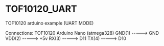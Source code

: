 # TOF10120_UART
TOF10120 arduino example (UART MODE)

Connections:
TOF10120     Arduino Nano (atmega328)
GND(1) -----> GND
VDD(2) -----> +5v
RX(3)  -----> D11
TX(4)  -----> D10

